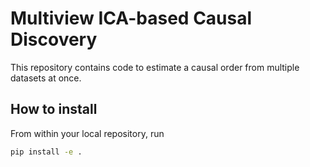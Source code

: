 # Multiview ICA-based Causal Discovery

This repository contains code to estimate a causal order from multiple datasets at once.

## How to install

From within your local repository, run

```bash
pip install -e .
```
